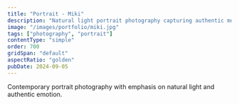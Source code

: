 ```yaml
---
title: "Portrait - Miki"
description: "Natural light portrait photography capturing authentic moments and genuine expression."
image: "/images/portfolio/miki.jpg"
tags: ["photography", "portrait"]
contentType: "simple"
order: 700
gridSpan: "default"
aspectRatio: "golden"
pubDate: 2024-09-05
---
```


Contemporary portrait photography with emphasis on natural light and authentic emotion.
